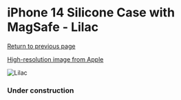 # iPhone 14 Silicone Case with MagSafe - Lilac

[Return to previous page](/iphone_14)

[High-resolution image from Apple](https://store.storeimages.cdn-apple.com/8756/as-images.apple.com/is/MPRY3?wid=4500&hei=4500&fmt=png)

<div style="width: 384px"><img src="/everysource/MPRY3.png" alt="Lilac"></div>

### Under construction
